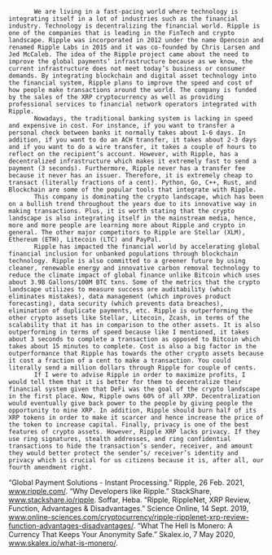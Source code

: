 

           We are living in a fast-pacing world where technology is integrating itself in a lot of industries such as the financial industry. Technology is decentralizing the financial world. Ripple is one of the companies that is leading in the FinTech and crypto landscape. Ripple was incorporated in 2012 under the name Opencoin and renamed Ripple Labs in 2015 and it was co-founded by Chris Larsen and Jed McCaleb. The idea of the Ripple project came about the need to improve the global payments’ infrastructure because as we know, the current infrastructure does not meet today’s business or consumer demands. By integrating blockchain and digital asset technology into the financial system, Ripple plans to improve the speed and cost of how people make transactions around the world. The company is funded by the sales of the XRP cryptocurrency as well as providing professional services to financial network operators integrated with Ripple. 
           Nowadays, the traditional banking system is lacking in speed and expensive in cost. For instance, if you want to transfer a personal check between banks it normally takes about 1-6 days. In addition, if you want to do an ACH transfer, it takes about 2-3 days and if you want to do a wire transfer, it takes a couple of hours to reflect on the recipient’s account. However, with Ripple, has a decentralized infrastructure which makes it extremely fast to send a payment (3 seconds). Furthermore, Ripple never has a transfer fee because it never has an issuer. Therefore, it is extremely cheap to transact (literally fractions of a cent). Python, Go, C++, Rust, and Blockchain are some of the popular tools that integrate with Ripple. 
           This company is dominating the crypto landscape, which has been on a bullish trend throughout the years due to its innovative way in making transactions. Plus, it is worth stating that the crypto landscape is also integrating itself in the mainstream media, hence, more and more people are learning more about Ripple and crypto in general. The other major competitors to Ripple are Stellar (XLM), Ethereum (ETH), Litecoin (LTC) and PayPal. 
           Ripple has impacted the financial world by accelerating global financial inclusion for unbanked populations through blockchain technology. Ripple is also committed to a greener future by using cleaner, renewable energy and innovative carbon removal technology to reduce the climate impact of global finance unlike Bitcoin which uses about 3.9B Gallons/100M BTC txns. Some of the metrics that the crypto landscape utilizes to measure success are auditability (which eliminates mistakes), data management (which improves product forecasting), data security (which prevents data breaches), elimination of duplicate payments, etc. Ripple is outperforming the other crypto assets like Stellar, Litecoin, Zcash, in terms of the scalability that it has in comparison to the other assets. It is also outperforming in terms of speed because like I mentioned, it takes about 3 seconds to complete a transaction as opposed to Bitcoin which takes about 15 minutes to complete. Cost is also a big factor in the outperformance that Ripple has towards the other crypto assets because it cost a fraction of a cent to make a transaction. You could literally send a million dollars through Ripple for couple of cents. 
           If I were to advise Ripple in order to maximize profits, I would tell them that it is better for them to decentralize their financial system given that DeFi was the goal of the crypto landscape in the first place. Now, Ripple owns 60% of all XRP. Decentralization would eventually give back power to the people by giving people the opportunity to mine XRP. In addition, Ripple should burn half of its XRP tokens in order to make it scarcer and hence increase the price of the token to increase capital. Finally, privacy is one of the best features of crypto assets. However, Ripple XRP lacks privacy. If they use ring signatures, stealth addresses, and ring confidential transactions to hide the transaction’s sender, receiver, and amount they would better protect the sender’s/ receiver’s identity and privacy which is crucial for us citizens because it is, after all, our fourth amendment right. 



“Global Payment Solutions - Instant Processing.” Ripple, 26 Feb. 2021, www.ripple.com/. 
“Why Developers like Ripple.” StackShare, www.stackshare.io/ripple. 
Soffar, Heba. “Ripple, RippleNet, XRP Review, Function, Advantages & Disadvantages.” Science Online, 14 Sept. 2019, www.online-sciences.com/cryptocurrency/ripple-ripplenet-xrp-review-function-advantages-disadvantages/. 
“What The Hell Is Monero: A Currency That Keeps Your Anonymity Safe.” Skalex.io, 7 May 2020, www.skalex.io/what-is-monero/. 
